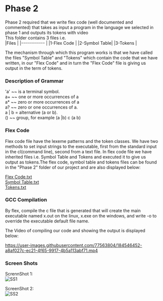 # Phase 2  
Phase 2 required that we write flex code (well documented and commented) that takes as input a program in the language we selected in phase 1 and outputs its tokens with video  
This folder contains 3 files i.e.  
|Files         |
|------------  |
|1-Flex Code   |
|2-Symbol Table|
|3-Tokens      |  

The mechanism through which this program works is that we have called the files "Symbol Table" and "Tokens" which contain the code that we have written, in our "Flex Code" and in turn the "Flex Code" file is giving us output in the term of tokens.  

### Description of Grammar  

'a' ~~ is a terminal symbol.  
a+ ~~ one or more occurrences of a  
a* ~~ zero or more occurrences of a  
a? ~~ zero or one occurrences of a.  
a | b = alternative (a or b).  
() ~~ group, for example (a |b) c (a b)  

### Flex Code  
Flex code file have the lexeme patterns and the token classes. We have two methods to set input strings to the executable, first from the standard input in the cl(command line), second from a text file. In flex code file we have inherited files i.e. Symbol Table and Tokens and executed it to give us output as tokens.The flex code, symbol table and tokens files can be found in the "Phase 2" folder of our project and are also displayed below:    

[Flex Code.txt](https://github.com/FaritZafar/CC/files/9333735/Flex.Code.txt)  
[Symbol Table.txt](https://github.com/FaritZafar/CC/files/9333012/Symbol.Table.txt)  
[Tokens.txt](https://github.com/FaritZafar/CC/files/9333013/Tokens.txt)  


### GCC Compilation  
By flex, compile the c file that is generated that will create the main executable named x.out on the linux, x.exe on the windows, and write -o to override the executable default file name.  

The Video of compiling our code and showing the output is displayed below:  



https://user-images.githubusercontent.com/77563804/184546452-a8af027c-ec21-4f65-9917-4b5a113abf71.mp4





### Screen Shots  
ScrennShot 1:  
![SS1](https://user-images.githubusercontent.com/77563804/184546579-3748c673-bae1-4c35-899d-83a550562c20.PNG)


ScreenShot 2:  
 ![SS2](https://user-images.githubusercontent.com/77563804/184546465-4b6227ee-9cd5-44f2-a656-dafcf01c7ce4.PNG)


  
